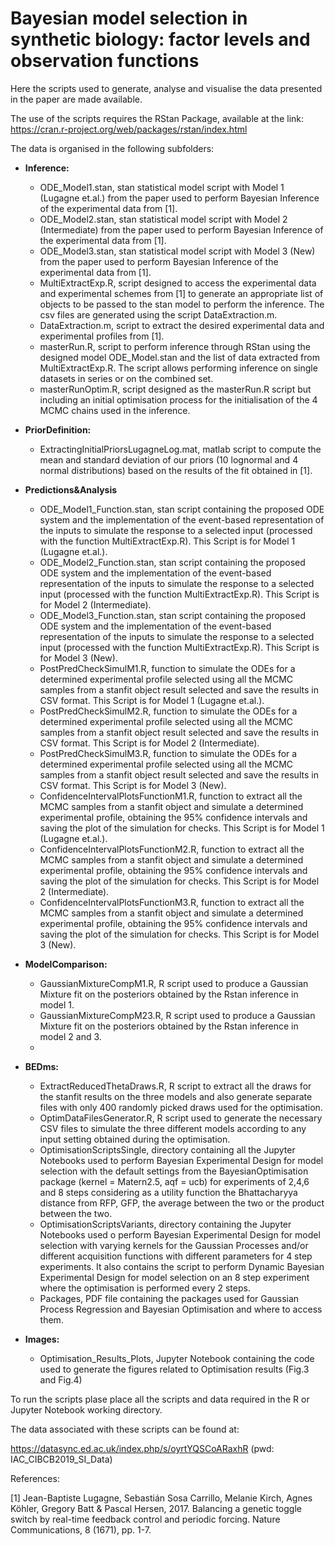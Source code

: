 # Bayesian model selection in synthetic biology: factor levels and observation functions

Here the scripts used to generate, analyse and visualise the data presented in the paper are made available. 

The use of the scripts requires the RStan Package, available at the link: 
https://cran.r-project.org/web/packages/rstan/index.html 

The data is organised in the following subfolders:

-	**Inference:**
    -	ODE_Model1.stan, stan statistical model script with Model 1 (Lugagne et.al.) from the paper used to perform Bayesian Inference of the experimental data from [1].
    -	ODE_Model2.stan, stan statistical model script with Model 2 (Intermediate) from the paper used to perform Bayesian Inference of the experimental data from [1].
    -	ODE_Model3.stan, stan statistical model script with Model 3 (New) from the paper used to perform Bayesian Inference of the experimental data from [1].
    - MultiExtractExp.R, script designed to access the experimental data and experimental schemes from [1] to generate an appropriate list  of objects to be passed to the stan model to perform the inference. The csv files are generated using the script DataExtraction.m.
    -	DataExtraction.m, script to extract the desired experimental data and experimental profiles from [1]. 
    -	masterRun.R, script to perform inference through RStan using the designed model ODE_Model.stan and the list of data extracted from MultiExtractExp.R. The script allows performing inference on single datasets in series or on the combined set. 
    -	masterRunOptim.R, script designed as the masterRun.R script but including an initial optimisation process for the initialisation of the 4 MCMC chains used in the inference. 
  
-	**PriorDefinition:**
      - ExtractingInitialPriorsLugagneLog.mat, matlab script to compute the mean and standard deviation of our priors (10 lognormal and 4 normal distributions) based on the results of the fit obtained in [1].

-   **Predictions&Analysis**
      - ODE_Model1_Function.stan, stan script containing the proposed ODE system and the implementation of the event-based representation of the inputs to simulate the response to a selected input (processed with the function MultiExtractExp.R). This Script is for Model 1 (Lugagne et.al.).
      - ODE_Model2_Function.stan, stan script containing the proposed ODE system and the implementation of the event-based representation of the inputs to simulate the response to a selected input (processed with the function MultiExtractExp.R). This Script is for Model 2 (Intermediate).
      - ODE_Model3_Function.stan, stan script containing the proposed ODE system and the implementation of the event-based representation of the inputs to simulate the response to a selected input (processed with the function MultiExtractExp.R). This Script is for Model 3 (New).
      -	PostPredCheckSimulM1.R, function to simulate the ODEs for a determined experimental profile selected using all the MCMC samples from a stanfit object result selected and save the results in CSV format. This Script is for Model 1 (Lugagne et.al.).
      -	PostPredCheckSimulM2.R, function to simulate the ODEs for a determined experimental profile selected using all the MCMC samples from a stanfit object result selected and save the results in CSV format. This Script is for Model 2 (Intermediate).
      -	PostPredCheckSimulM3.R, function to simulate the ODEs for a determined experimental profile selected using all the MCMC samples from a stanfit object result selected and save the results in CSV format. This Script is for Model 3 (New).
      -	ConfidenceIntervalPlotsFunctionM1.R, function to extract all the MCMC samples from a stanfit object and simulate a determined experimental profile, obtaining the 95% confidence intervals and saving the plot of the simulation for checks. This Script is for Model 1 (Lugagne et.al.).
      -	ConfidenceIntervalPlotsFunctionM2.R, function to extract all the MCMC samples from a stanfit object and simulate a determined experimental profile, obtaining the 95% confidence intervals and saving the plot of the simulation for checks. This Script is for Model 2 (Intermediate).
      -	ConfidenceIntervalPlotsFunctionM3.R, function to extract all the MCMC samples from a stanfit object and simulate a determined experimental profile, obtaining the 95% confidence intervals and saving the plot of the simulation for checks. This Script is for Model 3 (New).
      

-	**ModelComparison:**
      -	GaussianMixtureCompM1.R, R script used to produce a Gaussian Mixture fit on the posteriors obtained by the Rstan inference in model 1. 
      -	GaussianMixtureCompM23.R, R script used to produce a Gaussian Mixture fit on the posteriors obtained by the Rstan inference in model 2 and 3. 
      - 
  
-	**BEDms:**
      -	ExtractReducedThetaDraws.R, R script to extract all the draws for the stanfit results on the three models and also generate separate files with only 400 randomly picked draws used for the optimisation. 
      - OptimDataFilesGenerator.R, R script used to generate the necessary CSV files to simulate the three different models according to any input setting obtained during the optimisation. 
      - OptimisationScriptsSingle, directory containing all the Jupyter Notebooks used to perform Bayesian Experimental Design for model selection with the default settings from the BayesianOptimisation package (kernel = Matern2.5, aqf = ucb) for experiments of 2,4,6 and 8 steps considering as a utility function the Bhattacharyya distance from RFP, GFP, the average between the two or the product between the two. 
      - OptimisationScriptsVariants, directory containing the Jupyter Notebooks used o perform Bayesian Experimental Design for model selection with varying kernels for the Gaussian Processes and/or different acquisition functions with different parameters for 4 step experiments. It also contains the script to perform Dynamic Bayesian Experimental Design for model selection on an 8 step experiment where the optimisation is performed every 2 steps. 
      - Packages, PDF file containing the packages used for Gaussian Process Regression and Bayesian Optimisation and where to access them. 
      
-	**Images:**
      -	Optimisation_Results_Plots, Jupyter Notebook containing the code used to generate the figures related to Optimisation results (Fig.3 and Fig.4)
  

To run the scripts plase place all the scripts and data required in the R or Jupyter Notebook working directory. 

The data associated with these scripts can be found at:

https://datasync.ed.ac.uk/index.php/s/oyrtYQSCoARaxhR (pwd: IAC_CIBCB2019_SI_Data)

References:

[1] Jean-Baptiste Lugagne, Sebastián Sosa Carrillo, Melanie Kirch, Agnes Köhler, Gregory Batt & Pascal Hersen, 2017. Balancing a genetic toggle switch by real-time feedback control and periodic forcing. Nature Communications, 8 (1671), pp. 1-7.


